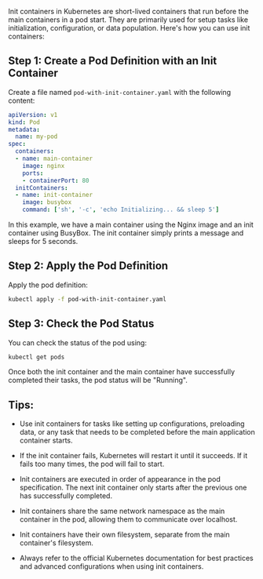 Init containers in Kubernetes are short-lived containers that run before the main containers in a pod start. They are primarily used for setup tasks like initialization, configuration, or data population. Here's how you can use init containers:

## Step 1: Create a Pod Definition with an Init Container

Create a file named `pod-with-init-container.yaml` with the following content:

```yaml
apiVersion: v1
kind: Pod
metadata:
  name: my-pod
spec:
  containers:
  - name: main-container
    image: nginx
    ports:
    - containerPort: 80
  initContainers:
  - name: init-container
    image: busybox
    command: ['sh', '-c', 'echo Initializing... && sleep 5']
```

In this example, we have a main container using the Nginx image and an init container using BusyBox. The init container simply prints a message and sleeps for 5 seconds.

## Step 2: Apply the Pod Definition

Apply the pod definition:

```bash
kubectl apply -f pod-with-init-container.yaml
```

## Step 3: Check the Pod Status

You can check the status of the pod using:

```bash
kubectl get pods
```

Once both the init container and the main container have successfully completed their tasks, the pod status will be "Running".

## Tips:

- Use init containers for tasks like setting up configurations, preloading data, or any task that needs to be completed before the main application container starts.

- If the init container fails, Kubernetes will restart it until it succeeds. If it fails too many times, the pod will fail to start.

- Init containers are executed in order of appearance in the pod specification. The next init container only starts after the previous one has successfully completed.

- Init containers share the same network namespace as the main container in the pod, allowing them to communicate over localhost.

- Init containers have their own filesystem, separate from the main container's filesystem.

- Always refer to the official Kubernetes documentation for best practices and advanced configurations when using init containers.
